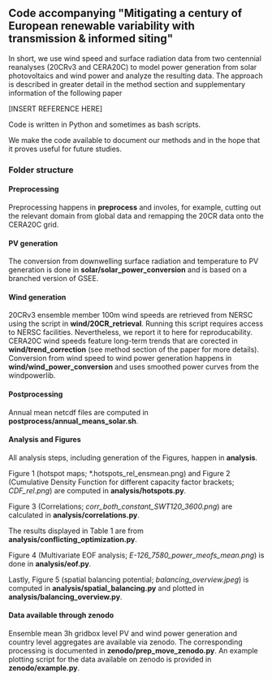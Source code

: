 ## Code accompanying "Mitigating a century of European renewable variability with transmission & informed siting"

In short, we use wind speed and surface radiation data from two centennial reanalyses (20CRv3 and CERA20C) to model power generation from solar photovoltaics and wind power and analyze the resulting data. The approach is described in greater detail in the method section and supplementary information of the following paper

[INSERT REFERENCE HERE]

Code is written in Python and sometimes as bash scripts. 

We make the code available to document our methods and in the hope that it proves useful for future studies.

### Folder structure

#### Preprocessing

Preprocessing happens in **preprocess** and involes, for example, cutting out the relevant domain from global data and remapping the 20CR data onto the CERA20C grid. 

#### PV generation

The conversion from downwelling surface radiation and temperature to PV generation is done in **solar/solar_power_conversion** and is based on a branched version of GSEE.

#### Wind generation

20CRv3 ensemble member 100m wind speeds are retrieved from NERSC using the script in **wind/20CR_retrieval**. Running this script requires access to NERSC facilities. Nevertheless, we report it to here for reproducability. CERA20C wind speeds feature long-term trends that are corected in **wind/trend_correction** (see method section of the paper for more details). Conversion from wind speed to wind power generation happens in **wind/wind_power_conversion** and uses smoothed power curves from the windpowerlib.

#### Postprocessing
Annual mean netcdf files are computed in **postprocess/annual_means_solar.sh**. 


#### Analysis and Figures
All analysis steps, including generation of the Figures, happen in **analysis**. 

Figure 1 (hotspot maps; \*.hotspots_rel_ensmean.png) and Figure 2 (Cumulative Density Function for different capacity factor brackets; *CDF_rel.png*) are computed in **analysis/hotspots.py**.

Figure 3 (Correlations; *corr_both_constant_SWT120_3600.png*) are calculated in **analysis/correlations.py**. 

The results displayed in Table 1 are from **analysis/conflicting_optimization.py**. 

Figure 4 (Multivariate EOF analysis; *E-126_7580_power_meofs_mean.png*) is done in **analysis/eof.py**. 

Lastly, Figure 5 (spatial balancing potential; *balancing_overview.jpeg*) is computed in **analysis/spatial_balancing.py** and plotted in **analysis/balancing_overview.py**. 


#### Data available through zenodo
Ensemble mean 3h gridbox level PV and wind power generation and country level aggregates are available via zenodo. The corresponding processing is documented in **zenodo/prep_move_zenodo.py**. An example plotting script for the data available on zenodo is provided in **zenodo/example.py**. 